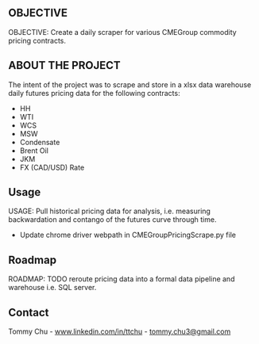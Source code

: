 
<!-- OBJECTIVE -->
## OBJECTIVE

OBJECTIVE: Create a daily scraper for various CMEGroup commodity pricing contracts.

<!-- ABOUT THE PROJECT -->
## ABOUT THE PROJECT

The intent of the project was to scrape and store in a xlsx data warehouse daily futures pricing data for the following contracts:
- HH
- WTI
- WCS
- MSW
- Condensate
- Brent Oil
- JKM
- FX (CAD/USD) Rate

<!-- USAGE EXAMPLES -->
## Usage

USAGE: Pull  historical pricing data for analysis, i.e. measuring backwardation and contango of the futures curve through time.
- Update chrome driver webpath in CMEGroupPricingScrape.py file


<!-- ROADMAP -->
## Roadmap

ROADMAP: TODO reroute pricing data into a formal data pipeline and warehouse i.e. SQL server.

<!-- CONTACT -->
## Contact

Tommy Chu - www.linkedin.com/in/ttchu - tommy.chu3@gmail.com

